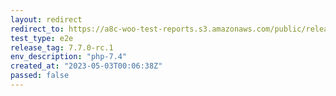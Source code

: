 ```yaml
---
layout: redirect
redirect_to: https://a8c-woo-test-reports.s3.amazonaws.com/public/release/7.7.0-rc.1/php-7.4/e2e/index.html
test_type: e2e
release_tag: 7.7.0-rc.1
env_description: "php-7.4"
created_at: "2023-05-03T00:06:38Z"
passed: false
---
```

